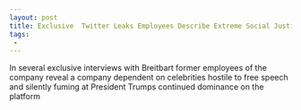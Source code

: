 ```yaml
---
layout: post
title: Exclusive  Twitter Leaks Employees Describe Extreme Social Justice Warrior Climate at Tech Giant
tags:
 -
---
```

In several exclusive interviews with Breitbart former employees of the company reveal a company dependent on celebrities hostile to free speech and silently fuming at President Trumps continued dominance on the platform
